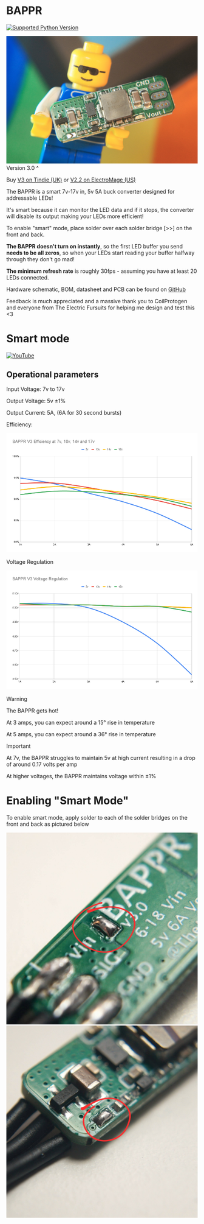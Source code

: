 # BAPPR

[![Supported Python Version](https://img.shields.io/badge/Version-3.0-blue)]()

![promo_front.jpg](docs/images/promo_front.jpg)
Version 3.0 ^

Buy 
[V3 on Tindie (UK)](https://shop.electromage.com/products/bappr-5v-dc-dc-converter-7-18v-input) 
or 
[V2.2 on ElectroMage (US)](https://shop.electromage.com/products/bappr-5v-dc-dc-converter-7-18v-input)


The BAPPR is a smart 7v-17v in, 5v 5A buck converter designed for addressable LEDs!

It's smart because it can monitor the LED data and if it stops, the converter will disable its output making your LEDs more efficient!

To enable "smart" mode, place solder over each solder bridge [>>] on the front and back.

**The BAPPR doesn't turn on instantly**, so the first LED buffer you send **needs to be all zeros**, so when your LEDs start reading your buffer halfway through they don't go mad!

**The minimum refresh rate** is roughly 30fps - assuming you have at least 20 LEDs connected.

Hardware schematic, BOM, datasheet and PCB can be found on [GitHub](https://www.github.com/themariday/bappr)

Feedback is much appreciated and a massive thank you to CoilProtogen and everyone from The Electric Fursuits for helping me design and test this <3

# Smart mode

[![YouTube](http://i.ytimg.com/vi/yDg12SgRvWY/hqdefault.jpg)](https://www.youtube.com/watch?v=yDg12SgRvWY)

## Operational parameters

Input Voltage: 7v to 17v

Output Voltage: 5v ±1%

Output Current: 5A, (6A for 30 second bursts)

Efficiency:

![efficiency_graph.png](docs/images/efficiency_graph.png)

Voltage Regulation

![voltage_regulation.png](docs/images/voltage_regulation.png)

> [!WARNING]
> The BAPPR gets hot!
> 
> At 3 amps, you can expect around a 15° rise in temperature
> 
> At 5 amps, you can expect around a 36° rise in temperature

> [!IMPORTANT]
> 
> At 7v, the BAPPR struggles to maintain 5v at high current resulting in a drop of around 0.17 volts per amp
> 
> At higher voltages, the BAPPR maintains voltage within ±1%

# Enabling "Smart Mode"

To enable smart mode, apply solder to each of the solder bridges on the front and back as pictured below 

![solder_bridge_back.jpg](docs/images/solder_bridge_back.jpg)
![solder_bridge_front.jpg](docs/images/solder_bridge_front.jpg)
